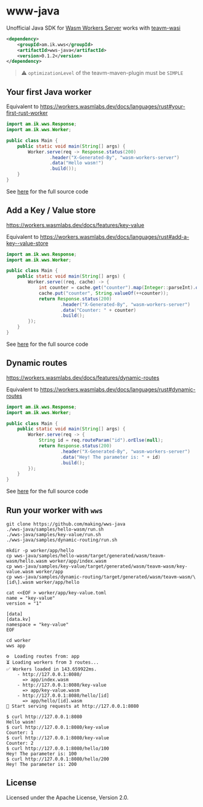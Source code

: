 # www-java

Unofficial Java SDK for [Wasm Workers Server](https://workers.wasmlabs.dev) works with [teavm-wasi](https://github.com/fermyon/teavm-wasi)

```xml
<dependency>
	<groupId>am.ik.wws</groupId>
	<artifactId>wws-java</artifactId>
	<version>0.1.2</version>
</dependency>
```

> ⚠️ `optimizationLevel` of the teavm-maven-plugin must be `SIMPLE`

## Your first Java worker

Equivalent to https://workers.wasmlabs.dev/docs/languages/rust#your-first-rust-worker

```java
import am.ik.wws.Response;
import am.ik.wws.Worker;

public class Main {
	public static void main(String[] args) {
		Worker.serve(req -> Response.status(200)
				.header("X-Generated-By", "wasm-workers-server")
				.data("Hello wasm!")
				.build());
	}
}
```

See [here](./samples/hello-wasm) for the full source code

## Add a Key / Value store

https://workers.wasmlabs.dev/docs/features/key-value

Equivalent to https://workers.wasmlabs.dev/docs/languages/rust#add-a-key--value-store

```java
import am.ik.wws.Response;
import am.ik.wws.Worker;

public class Main {
	public static void main(String[] args) {
		Worker.serve((req, cache) -> {
			int counter = cache.get("counter").map(Integer::parseInt).orElse(0);
			cache.put("counter", String.valueOf(++counter));
			return Response.status(200)
					.header("X-Generated-By", "wasm-workers-server")
					.data("Counter: " + counter)
					.build();
		});
	}
}
```

See [here](./samples/key-value) for the full source code

## Dynamic routes

https://workers.wasmlabs.dev/docs/features/dynamic-routes

Equivalent to https://workers.wasmlabs.dev/docs/languages/rust#dynamic-routes

```java
import am.ik.wws.Response;
import am.ik.wws.Worker;

public class Main {
	public static void main(String[] args) {
		Worker.serve(req -> {
			String id = req.routeParam("id").orElse(null);
			return Response.status(200)
					.header("X-Generated-By", "wasm-workers-server")
					.data("Hey! The parameter is: " + id)
					.build();
		});
	}
}
```

See [here](./samples/dynamic-routing) for the full source code

## Run your worker with `wws`

```
git clone https://github.com/making/wws-java
./wws-java/samples/hello-wasm/run.sh
./wws-java/samples/key-value/run.sh
./wws-java/samples/dynamic-routing/run.sh

mkdir -p worker/app/hello
cp wws-java/samples/hello-wasm/target/generated/wasm/teavm-wasm/hello.wasm worker/app/index.wasm
cp wws-java/samples/key-value/target/generated/wasm/teavm-wasm/key-value.wasm worker/app
cp wws-java/samples/dynamic-routing/target/generated/wasm/teavm-wasm/\[id\].wasm worker/app/hello

cat <<EOF > worker/app/key-value.toml
name = "key-value"
version = "1"

[data]
[data.kv]
namespace = "key-value"
EOF

cd worker
wws app
```

```
⚙️  Loading routes from: app
⏳ Loading workers from 3 routes...
✅ Workers loaded in 143.659922ms.
    - http://127.0.0.1:8080/
      => app/index.wasm
    - http://127.0.0.1:8080/key-value
      => app/key-value.wasm
    - http://127.0.0.1:8080/hello/[id]
      => app/hello/[id].wasm
🚀 Start serving requests at http://127.0.0.1:8080
```


```
$ curl http://127.0.0.1:8080
Hello wasm! 
$ curl http://127.0.0.1:8080/key-value
Counter: 1 
$ curl http://127.0.0.1:8080/key-value
Counter: 2
$ curl http://127.0.0.1:8080/hello/100
Hey! The parameter is: 100
$ curl http://127.0.0.1:8080/hello/200
Hey! The parameter is: 200
```

## License

Licensed under the Apache License, Version 2.0.